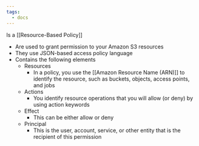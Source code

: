 ```yaml
---
tags:
  - docs
---
```

Is a [[Resource-Based Policy]]
- Are used to grant permission to your Amazon S3 resources
- They use JSON-based access policy language
- Contains the following elements
	- Resources
		- In a policy, you use the [[Amazon Resource Name (ARN)]] to identify the resource, such as buckets, objects, access points, and jobs
	- Actions
		- You identify resource operations that you will allow (or deny) by using action keywords
	- Effect
		- This can be either allow or deny
	- Principal
		- This is the user, account, service, or other entity that is the recipient of this permission



